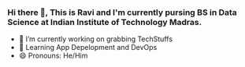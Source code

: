 ### Hi there 👋, This is Ravi and I'm currently pursing BS in Data Science at Indian Institute of Technology Madras.


- 🔭 I’m currently working on grabbing TechStuffs
- 🌱 Learning App Depelopment and DevOps
- 😄 Pronouns: He/Him

<!--
**tends2ravi/tends2ravi** is a ✨ _special_ ✨ repository because its `README.md` (this file) appears on your GitHub profile.

Here are some ideas to get you started:

- 🔭 I’m currently working on Python
- 🌱 I’m currently learning App Depelopment and DevOps
- 👯 I’m looking to collaborate on ...
- 🤔 I’m looking for help with ...
- 💬 Ask me about ...
- 📫 How to reach me:
- 😄 Pronouns: He/Him
- ⚡ Fun fact: ...
-->
